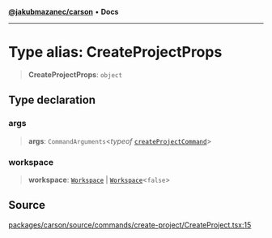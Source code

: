[**@jakubmazanec/carson**](../README.md) • **Docs**

---

# Type alias: CreateProjectProps

> **CreateProjectProps**: `object`

## Type declaration

### args

> **args**: `CommandArguments`\<_typeof_
> [`createProjectCommand`](../variables/createProjectCommand.md)\>

### workspace

> **workspace**: [`Workspace`](../classes/Workspace.md) \|
> [`Workspace`](../classes/Workspace.md)\<`false`\>

## Source

[packages/carson/source/commands/create-project/CreateProject.tsx:15](https://github.com/jakubmazanec/tools/blob/2f8bfe433bf76006231c1e3b5197238029672b8c/packages/carson/source/commands/create-project/CreateProject.tsx#L15)

